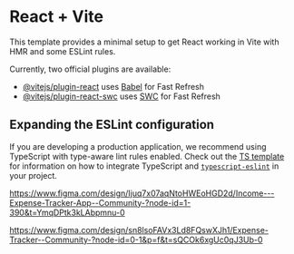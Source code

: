 # React + Vite

This template provides a minimal setup to get React working in Vite with HMR and some ESLint rules.

Currently, two official plugins are available:

- [@vitejs/plugin-react](https://github.com/vitejs/vite-plugin-react/blob/main/packages/plugin-react) uses [Babel](https://babeljs.io/) for Fast Refresh
- [@vitejs/plugin-react-swc](https://github.com/vitejs/vite-plugin-react/blob/main/packages/plugin-react-swc) uses [SWC](https://swc.rs/) for Fast Refresh

## Expanding the ESLint configuration

If you are developing a production application, we recommend using TypeScript with type-aware lint rules enabled. Check out the [TS template](https://github.com/vitejs/vite/tree/main/packages/create-vite/template-react-ts) for information on how to integrate TypeScript and [`typescript-eslint`](https://typescript-eslint.io) in your project.

https://www.figma.com/design/Ijuq7x07aqNtoHWEoHGD2d/Income---Expense-Tracker-App--Community-?node-id=1-390&t=YmqDPtk3kLAbpmnu-0

https://www.figma.com/design/sn8lsoFAVx3Ld8FQswXJh1/Expense-Tracker--Community-?node-id=0-1&p=f&t=sQCOk6xgUc0qJ3Ub-0